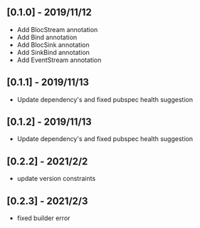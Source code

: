 ## [0.1.0] - 2019/11/12

* Add BlocStream annotation
* Add Bind annotation
* Add BlocSink annotation
* Add SinkBind annotation
* Add EventStream annotation


## [0.1.1] - 2019/11/13

* Update dependency's and fixed pubspec health suggestion

## [0.1.2] - 2019/11/13

* Update dependency's and fixed pubspec health suggestion


## [0.2.2] - 2021/2/2
* update version constraints

## [0.2.3] - 2021/2/3
* fixed builder error
